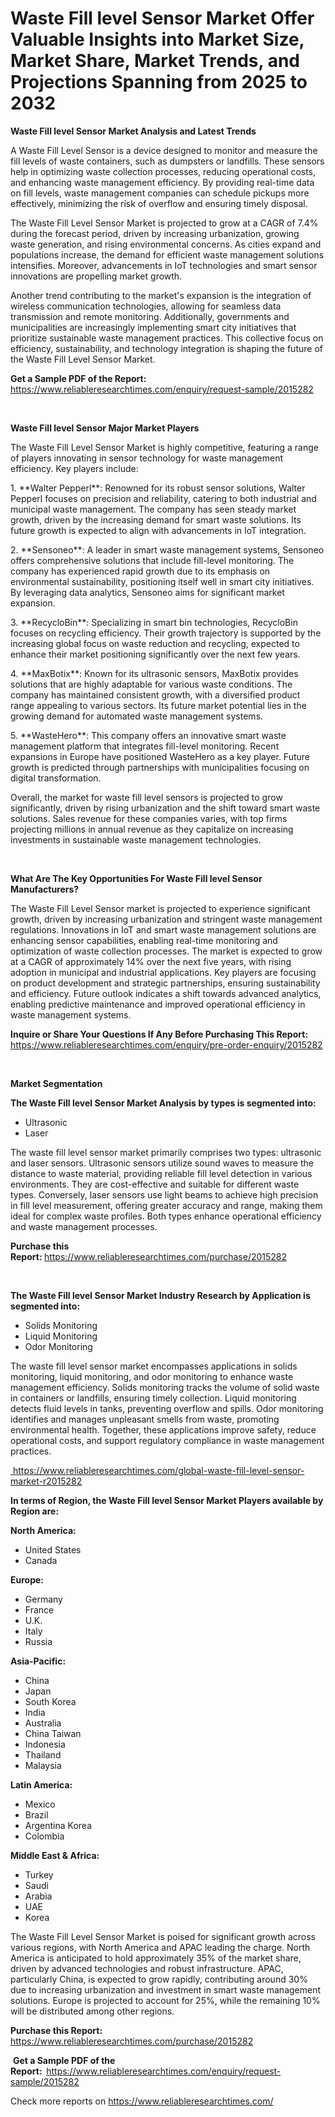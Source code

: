 <p><h1>Waste Fill level Sensor Market Offer Valuable Insights into Market Size, Market Share, Market Trends, and Projections Spanning from 2025 to 2032</h1></p><p><strong>Waste Fill level Sensor Market Analysis and Latest Trends</strong></p>
<p><p>A Waste Fill Level Sensor is a device designed to monitor and measure the fill levels of waste containers, such as dumpsters or landfills. These sensors help in optimizing waste collection processes, reducing operational costs, and enhancing waste management efficiency. By providing real-time data on fill levels, waste management companies can schedule pickups more effectively, minimizing the risk of overflow and ensuring timely disposal.</p><p>The Waste Fill Level Sensor Market is projected to grow at a CAGR of 7.4% during the forecast period, driven by increasing urbanization, growing waste generation, and rising environmental concerns. As cities expand and populations increase, the demand for efficient waste management solutions intensifies. Moreover, advancements in IoT technologies and smart sensor innovations are propelling market growth. </p><p>Another trend contributing to the market's expansion is the integration of wireless communication technologies, allowing for seamless data transmission and remote monitoring. Additionally, governments and municipalities are increasingly implementing smart city initiatives that prioritize sustainable waste management practices. This collective focus on efficiency, sustainability, and technology integration is shaping the future of the Waste Fill Level Sensor Market.</p></p>
<p><strong>Get a Sample PDF of the Report:&nbsp;</strong> <a href="https://www.reliableresearchtimes.com/enquiry/request-sample/2015282?utm_campaign=1420&utm_medium=2&utm_source=Github&utm_content=ia&utm_term=17012025&utm_id=waste-fill-level-sensor">https://www.reliableresearchtimes.com/enquiry/request-sample/2015282</a></p>
<p>&nbsp;</p>
<p><strong>Waste Fill level Sensor Major Market Players</strong></p>
<p><p>The Waste Fill Level Sensor Market is highly competitive, featuring a range of players innovating in sensor technology for waste management efficiency. Key players include:</p><p>1. **Walter Pepperl**: Renowned for its robust sensor solutions, Walter Pepperl focuses on precision and reliability, catering to both industrial and municipal waste management. The company has seen steady market growth, driven by the increasing demand for smart waste solutions. Its future growth is expected to align with advancements in IoT integration.</p><p>2. **Sensoneo**: A leader in smart waste management systems, Sensoneo offers comprehensive solutions that include fill-level monitoring. The company has experienced rapid growth due to its emphasis on environmental sustainability, positioning itself well in smart city initiatives. By leveraging data analytics, Sensoneo aims for significant market expansion.</p><p>3. **RecycloBin**: Specializing in smart bin technologies, RecycloBin focuses on recycling efficiency. Their growth trajectory is supported by the increasing global focus on waste reduction and recycling, expected to enhance their market positioning significantly over the next few years.</p><p>4. **MaxBotix**: Known for its ultrasonic sensors, MaxBotix provides solutions that are highly adaptable for various waste conditions. The company has maintained consistent growth, with a diversified product range appealing to various sectors. Its future market potential lies in the growing demand for automated waste management systems.</p><p>5. **WasteHero**: This company offers an innovative smart waste management platform that integrates fill-level monitoring. Recent expansions in Europe have positioned WasteHero as a key player. Future growth is predicted through partnerships with municipalities focusing on digital transformation.</p><p>Overall, the market for waste fill level sensors is projected to grow significantly, driven by rising urbanization and the shift toward smart waste solutions. Sales revenue for these companies varies, with top firms projecting millions in annual revenue as they capitalize on increasing investments in sustainable waste management technologies.</p></p>
<p>&nbsp;</p>
<p><strong>What Are The Key Opportunities For Waste Fill level Sensor Manufacturers?</strong></p>
<p><p>The Waste Fill Level Sensor market is projected to experience significant growth, driven by increasing urbanization and stringent waste management regulations. Innovations in IoT and smart waste management solutions are enhancing sensor capabilities, enabling real-time monitoring and optimization of waste collection processes. The market is expected to grow at a CAGR of approximately 14% over the next five years, with rising adoption in municipal and industrial applications. Key players are focusing on product development and strategic partnerships, ensuring sustainability and efficiency. Future outlook indicates a shift towards advanced analytics, enabling predictive maintenance and improved operational efficiency in waste management systems.</p></p>
<p><strong>Inquire or Share Your Questions If Any Before Purchasing This Report:</strong> <a href="https://www.reliableresearchtimes.com/enquiry/pre-order-enquiry/2015282?utm_campaign=1420&utm_medium=2&utm_source=Github&utm_content=ia&utm_term=17012025&utm_id=waste-fill-level-sensor">https://www.reliableresearchtimes.com/enquiry/pre-order-enquiry/2015282</a></p>
<p>&nbsp;</p>
<p><strong>Market Segmentation</strong></p>
<p><strong>The Waste Fill level Sensor Market Analysis by types is segmented into:</strong></p>
<p><ul><li>Ultrasonic</li><li>Laser</li></ul></p>
<p><p>The waste fill level sensor market primarily comprises two types: ultrasonic and laser sensors. Ultrasonic sensors utilize sound waves to measure the distance to waste material, providing reliable fill level detection in various environments. They are cost-effective and suitable for different waste types. Conversely, laser sensors use light beams to achieve high precision in fill level measurement, offering greater accuracy and range, making them ideal for complex waste profiles. Both types enhance operational efficiency and waste management processes.</p></p>
<p><strong>Purchase this Report:&nbsp;</strong><a href="https://www.reliableresearchtimes.com/purchase/2015282?utm_campaign=1420&utm_medium=2&utm_source=Github&utm_content=ia&utm_term=17012025&utm_id=waste-fill-level-sensor">https://www.reliableresearchtimes.com/purchase/2015282</a></p>
<p>&nbsp;</p>
<p><strong>The Waste Fill level Sensor Market Industry Research by Application is segmented into:</strong></p>
<p><ul><li>Solids Monitoring</li><li>Liquid Monitoring</li><li>Odor Monitoring</li></ul></p>
<p><p>The waste fill level sensor market encompasses applications in solids monitoring, liquid monitoring, and odor monitoring to enhance waste management efficiency. Solids monitoring tracks the volume of solid waste in containers or landfills, ensuring timely collection. Liquid monitoring detects fluid levels in tanks, preventing overflow and spills. Odor monitoring identifies and manages unpleasant smells from waste, promoting environmental health. Together, these applications improve safety, reduce operational costs, and support regulatory compliance in waste management practices.</p></p>
<p><a href="https://www.reliableresearchtimes.com/global-waste-fill-level-sensor-market-r2015282?utm_campaign=1420&utm_medium=2&utm_source=Github&utm_content=ia&utm_term=17012025&utm_id=waste-fill-level-sensor">&nbsp;https://www.reliableresearchtimes.com/global-waste-fill-level-sensor-market-r2015282</a></p>
<p><strong>In terms of Region, the Waste Fill level Sensor Market Players available by Region are:</strong></p>
<p>
    <p> <strong> North America: </strong>
        <ul>
            <li>United States</li>
            <li>Canada</li>
        </ul>
        </p> 
    <p> <strong> Europe: </strong>
        <ul>
            <li>Germany</li>
            <li>France</li>
            <li>U.K.</li>
            <li>Italy</li>
            <li>Russia</li>
        </ul>
        </p> 
    <p> <strong> Asia-Pacific: </strong>
        <ul>
            <li>China</li>
            <li>Japan</li>
            <li>South Korea</li>
            <li>India</li>
            <li>Australia</li>
            <li>China Taiwan</li>
            <li>Indonesia</li>
            <li>Thailand</li>
            <li>Malaysia</li>
        </ul>
        </p> 
    <p> <strong> Latin America: </strong>
        <ul>
            <li>Mexico</li>
            <li>Brazil</li>
            <li>Argentina Korea</li>
            <li>Colombia</li>
        </ul>
        </p> 
    <p> <strong> Middle East & Africa: </strong>
        <ul>
            <li>Turkey</li>
            <li>Saudi</li>
            <li>Arabia</li>
            <li>UAE</li>
            <li>Korea</li>
        </ul>
    </p>
    </p>
<p><p>The Waste Fill Level Sensor Market is poised for significant growth across various regions, with North America and APAC leading the charge. North America is anticipated to hold approximately 35% of the market share, driven by advanced technologies and robust infrastructure. APAC, particularly China, is expected to grow rapidly, contributing around 30% due to increasing urbanization and investment in smart waste management solutions. Europe is projected to account for 25%, while the remaining 10% will be distributed among other regions.</p></p>
<p><strong>Purchase this Report: </strong><a href="https://www.reliableresearchtimes.com/purchase/2015282?utm_campaign=1420&utm_medium=2&utm_source=Github&utm_content=ia&utm_term=17012025&utm_id=waste-fill-level-sensor">https://www.reliableresearchtimes.com/purchase/2015282</a></p>
<p>&nbsp;<strong>Get a Sample PDF of the Report:&nbsp;&nbsp;</strong><a href="https://www.reliableresearchtimes.com/enquiry/request-sample/2015282?utm_campaign=1420&utm_medium=2&utm_source=Github&utm_content=ia&utm_term=17012025&utm_id=waste-fill-level-sensor">https://www.reliableresearchtimes.com/enquiry/request-sample/2015282</a></p>
<p><strong></strong></p>
<p>Check more reports on <a href="https://www.reliableresearchtimes.com/?utm_campaign=1420&utm_medium=2&utm_source=Github&utm_content=ia&utm_term=17012025&utm_id=waste-fill-level-sensor">https://www.reliableresearchtimes.com/</a></p>